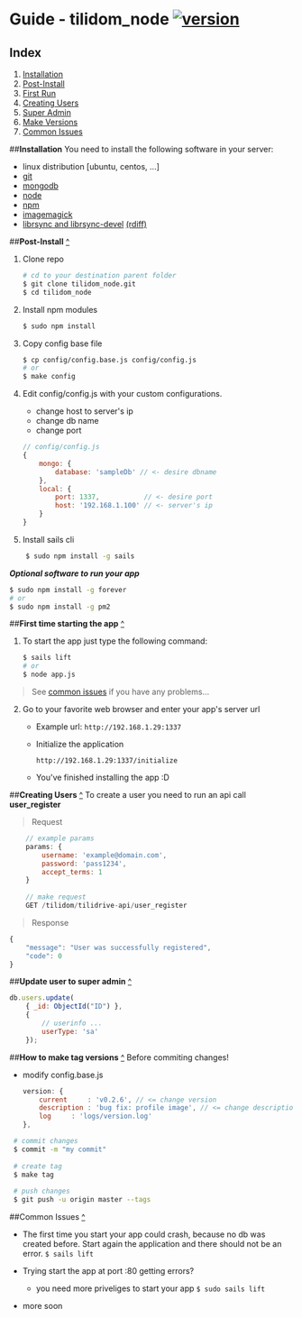 # Guide - tilidom_node [![version](https://img.shields.io/badge/version-v0.2.6-brightgreen.svg?style=flat)]()

## Index
1. [Installation](https://github.com/g3org3/betadelte/blob/master/README.md#installation)
2. [Post-Install](https://github.com/g3org3/betadelte/blob/master/README.md#post-install-)
3. [First Run](https://github.com/g3org3/betadelte/blob/master/README.md#first-time-starting-the-app-)
4. [Creating Users](https://github.com/g3org3/betadelte/blob/master/README.md#creating-users-)
5. [Super Admin](https://github.com/g3org3/betadelte/blob/master/README.md#update-user-to-super-admin-)
6. [Make Versions](https://github.com/g3org3/betadelte/blob/master/README.md#how-to-make-tag-versions-) 
7. [Common Issues](https://github.com/g3org3/betadelte/blob/master/README.md#common-issues-)

##**Installation**
You need to install the following software in your server:
+ linux distribution [ubuntu, centos, ...]
+ [git](http://git-scm.com)
+ [mongodb](https://www.mongodb.org)
+ [node](https://nodejs.org)
+ [npm](https://nodejs.org)
+ [imagemagick](http://www.imagemagick.org)
+ [librsync and librsync-devel](http://www.howtoinstall.co/en/ubuntu/trusty/main/librsync-dev/) [(rdiff)](https://www.npmjs.com/package/rdiff)

##**Post-Install** [^](https://github.com/g3org3/betadelte/blob/master/README.md#index)

1. Clone repo

	``` sh
	# cd to your destination parent folder
	$ git clone tilidom_node.git
	$ cd tilidom_node
	```
2. Install npm modules
	``` sh
	$ sudo npm install
	```

3. Copy config base file
	``` sh
	$ cp config/config.base.js config/config.js
	# or
	$ make config
	```

4. Edit config/config.js with your custom configurations.
	+ change host to server's ip
	+ change db name
	+ change port
	``` javascript
	// config/config.js
	{
		mongo: {
			database: 'sampleDb' // <- desire dbname 
		},
		local: {
			port: 1337,           // <- desire port
			host: '192.168.1.100' // <- server's ip
		}
	}
	```
5. Install sails cli
``` sh
	$ sudo npm install -g sails
```
	
**_Optional software to run your app_**
``` sh
$ sudo npm install -g forever
# or
$ sudo npm install -g pm2
```

##**First time starting the app** [^](https://github.com/g3org3/betadelte/blob/master/README.md#index)
1. To start the app just type the following command:
	``` sh
	$ sails lift
	# or
	$ node app.js
	```
> See [common issues](https://github.com/g3org3/betadelte/blob/master/README.md#common-issues-) if you have any problems...

2. Go to your favorite web browser and enter your app's server url
	+ Example url: `http://192.168.1.29:1337`
	+ Initialize the application

		```
		http://192.168.1.29:1337/initialize
		```
	+ You've finished installing the app :D


##**Creating Users** [^](https://github.com/g3org3/betadelte/blob/master/README.md#index)
To create a user you need to run an api call **user_register**
> Request

``` javascript
	// example params
	params: {
		username: 'example@domain.com',
		password: 'pass1234',
		accept_terms: 1
	}
	
	// make request
	GET /tilidom/tilidrive-api/user_register
```
> Response

``` javascript
{
    "message": "User was successfully registered",
    "code": 0
}
```

##**Update user to super admin** [^](https://github.com/g3org3/betadelte/blob/master/README.md#index)
``` javascript
db.users.update(
	{ _id: ObjectId("ID") },
	{
		// userinfo ...
		userType: 'sa'	
	});
```

##**How to make tag versions** [^](https://github.com/g3org3/betadelte/blob/master/README.md#index)
Before commiting changes!
+ modify config.base.js

	```javascript
	version: {
		current		: 'v0.2.6', // <= change version
		description	: 'bug fix: profile image', // <= change description of new version
		log		: 'logs/version.log'
	},
	```
```sh
 # commit changes
 $ commit -m "my commit"
 
 # create tag
 $ make tag
 
 # push changes
 $ git push -u origin master --tags
```

##Common Issues [^](https://github.com/g3org3/betadelte/blob/master/README.md#index)
+ The first time you start your app could crash, because no db was created before. Start again the application and there should not be an error.
	`$ sails lift`

+ Trying start the app at port :80 getting errors?
	+ you need more priveliges to start your app
	`$ sudo sails lift`

+ more soon
